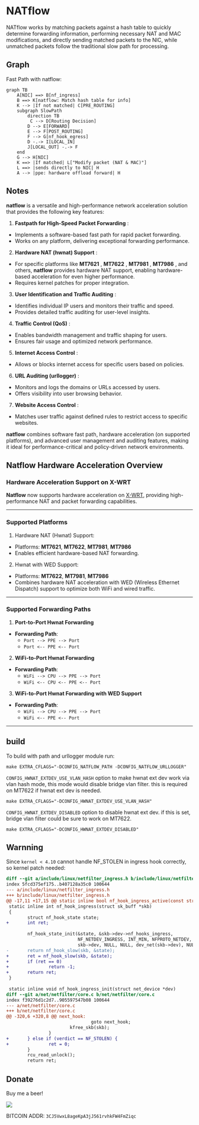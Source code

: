 # NATflow

NATflow works by matching packets against a hash table to quickly determine forwarding information, performing necessary NAT and MAC modifications, and directly sending matched packets to the NIC, while unmatched packets follow the traditional slow path for processing.

## Graph

Fast Path with natflow:
```mermaid
graph TB
    A[NIC] ==> B[nf_ingress]
    B ==> K[natflow: Match hash table for info]
    K --> |If not matched| C[PRE_ROUTING]
    subgraph SlowPath
        direction TB
         C --> D[Routing Decision]
        D --> E[FORWARD]
        E --> F[POST_ROUTING]
        F --> G[nf_hook_egress]
        D -.-> I[LOCAL_IN]
        J[LOCAL_OUT] -.-> F
    end
    G --> H[NIC]
    K ==> |If matched| L["Modify packet (NAT & MAC)"]
    L ==> |sends directly to NIC| H
    A --> |ppe: hardware offload forward| H
```

## Notes
**natflow** is a versatile and high-performance network acceleration solution that provides the following key features:

1. **Fastpath for High-Speed Packet Forwarding** :
  * Implements a software-based fast path for rapid packet forwarding.
  * Works on any platform, delivering exceptional forwarding performance.
2. **Hardware NAT (hwnat) Support** :
  * For specific platforms like **MT7621** , **MT7622** , **MT7981** , **MT7986** , and others, **natflow** provides hardware NAT support, enabling hardware-based acceleration for even higher performance.
  * Requires kernel patches for proper integration.
3. **User Identification and Traffic Auditing** :
  * Identifies individual IP users and monitors their traffic and speed.
  * Provides detailed traffic auditing for user-level insights.
4. **Traffic Control (QoS)** :
  * Enables bandwidth management and traffic shaping for users.
  * Ensures fair usage and optimized network performance.
5. **Internet Access Control** :
  * Allows or blocks internet access for specific users based on policies.
6. **URL Auditing (urllogger)** :
  * Monitors and logs the domains or URLs accessed by users.
  * Offers visibility into user browsing behavior.
7. **Website Access Control** :
  * Matches user traffic against defined rules to restrict access to specific websites.

**natflow** combines software fast path, hardware acceleration (on supported platforms), and advanced user management and auditing features, making it ideal for performance-critical and policy-driven network environments.

## Natflow Hardware Acceleration Overview

### Hardware Acceleration Support on X-WRT

**Natflow** now supports hardware acceleration on [X-WRT](https://github.com/x-wrt/x-wrt), providing high-performance NAT and packet forwarding capabilities.

---

### Supported Platforms

1. Hardware NAT (Hwnat) Support:
- Platforms: **MT7621**, **MT7622**, **MT7981**, **MT7986**
- Enables efficient hardware-based NAT forwarding.

2. Hwnat with WED Support:
- Platforms: **MT7622**, **MT7981**, **MT7986**
- Combines hardware NAT acceleration with WED (Wireless Ethernet Dispatch) support to optimize both WiFi and wired traffic.

---

### Supported Forwarding Paths

1. **Port-to-Port Hwnat Forwarding**
- **Forwarding Path**:
  - `Port --> PPE --> Port`
  - `Port <-- PPE <-- Port`

2. **WiFi-to-Port Hwnat Forwarding**
- **Forwarding Path**:
  - `WiFi --> CPU --> PPE --> Port`
  - `WiFi <-- CPU <-- PPE <-- Port`

3. **WiFi-to-Port Hwnat Forwarding with WED Support**
- **Forwarding Path**:
  - `WiFi --> CPU --> PPE --> Port`
  - `WiFi <-- PPE <-- Port`

---

## build
To build with path and urllogger module run:
```
make EXTRA_CFLAGS="-DCONFIG_NATFLOW_PATH -DCONFIG_NATFLOW_URLLOGGER"
```

`CONFIG_HWNAT_EXTDEV_USE_VLAN_HASH` option to make hwnat ext dev work via vlan hash mode, this mode would disable bridge vlan filter. this is required on MT7622 if hwnat ext dev is needed.
```
make EXTRA_CFLAGS="-DCONFIG_HWNAT_EXTDEV_USE_VLAN_HASH"
```

`CONFIG_HWNAT_EXTDEV_DISABLED` option to disable hwnat ext dev. if this is set, bridge vlan filter could be sure to work on MT7622.
```
make EXTRA_CFLAGS="-DCONFIG_HWNAT_EXTDEV_DISABLED"
```

## Warnning
Since `kernel < 4.10` cannot handle NF_STOLEN in ingress hook correctly, so kernel patch needed:
```diff
diff --git a/include/linux/netfilter_ingress.h b/include/linux/netfilter_ingress.h
index 5fcd375ef175..b407128a35c0 100644
--- a/include/linux/netfilter_ingress.h
+++ b/include/linux/netfilter_ingress.h
@@ -17,11 +17,15 @@ static inline bool nf_hook_ingress_active(const struct sk_buff *skb)
 static inline int nf_hook_ingress(struct sk_buff *skb)
 {
        struct nf_hook_state state;
+       int ret;
 
        nf_hook_state_init(&state, &skb->dev->nf_hooks_ingress,
                           NF_NETDEV_INGRESS, INT_MIN, NFPROTO_NETDEV,
                           skb->dev, NULL, NULL, dev_net(skb->dev), NULL);
-       return nf_hook_slow(skb, &state);
+       ret = nf_hook_slow(skb, &state);
+       if (ret == 0)
+               return -1;
+       return ret;
 }
 
 static inline void nf_hook_ingress_init(struct net_device *dev)
diff --git a/net/netfilter/core.c b/net/netfilter/core.c
index f39276d1c2d7..905597547b08 100644
--- a/net/netfilter/core.c
+++ b/net/netfilter/core.c
@@ -320,6 +320,8 @@ next_hook:
                                goto next_hook;
                        kfree_skb(skb);
                }
+       } else if (verdict == NF_STOLEN) {
+               ret = 0;
        }
        rcu_read_unlock();
        return ret;
```

## Donate
Buy me a beer!

[<img src="https://www.paypalobjects.com/en_US/i/btn/btn_donate_LG.gif">](https://paypal.me/ptpt52)

BITCOIN ADDR: `3CJ5VwxL8ageKpA3jJ561rvhkFW4FmZiqc`
